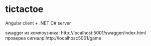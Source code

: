 # tictactoe
Angular client + .NET C# server

swagger из компоузника: http://localhost:5001/swagger/index.html
проверка сигналр:http://localhost:5001/game
